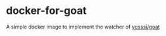 # docker-for-goat
A simple docker image to implement the watcher of [yosssi/goat](https://github.com/yosssi/goat)
